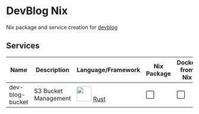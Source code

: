 # DevBlog Nix

Nix package and service creation for [devblog](https://github.com/PierreStephaneVoltaire/devblog/)

## Services

| Name | Description | Language/Framework | Nix Package | Docker from Nix | Nix Service |
|------|-------------|--------------------|-------------|-----------------|-------------|
| dev-blog-bucket | S3 Bucket Management | <img src="https://www.rust-lang.org/static/images/rust-logo-blk.svg" width="40"> [Rust](https://www.rust-lang.org/) | :white_large_square: | :white_large_square: | :white_large_square: |
